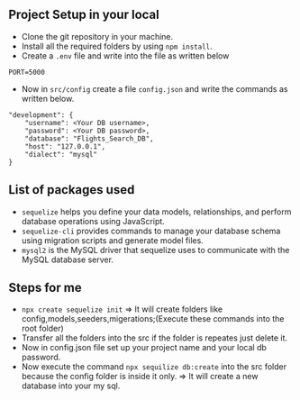 
## Project Setup in your local
- Clone the git repository in your machine.
- Install all the required folders by using `npm install`.
- Create a `.env` file and write into the file as written below
```
PORT=5000
```
- Now in `src/config` create a file `config.json` and write the commands as written below.
```
"development": {
    "username": <Your DB username>,
    "password": <Your DB password>,
    "database": "Flights_Search_DB",
    "host": "127.0.0.1",
    "dialect": "mysql"
}
```

## List of packages used
- `sequelize`  helps you define your data models, relationships, and perform database operations using JavaScript.
- `sequelize-cli` provides commands to manage your database schema using migration scripts and generate model files.
- `mysql2`  is the MySQL driver that sequelize uses to communicate with the MySQL database server.

## Steps for me
- `npx create sequelize init` => It will create folders like config,models,seeders,migerations;(Execute these commands into the root folder)
- Transfer all the folders into the src if the folder is repeates just delete it.
- Now in config.json file set up your project name and your local db password.
- Now execute the command `npx sequilize db:create` into the src folder because the config folder is inside it only. => It will create a new database into your my sql.



